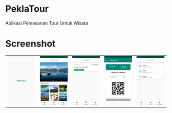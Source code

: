 # PeklaTour
Aplikasi Pemesanan Tour Untuk Wisata

# Screenshot
<table><tr>
<td><img src="https://github.com/Egi10/PeklaTour/blob/master/screenshot/1.png" width="256/" style="max-width:100%;"></td>
<td><img src="https://github.com/Egi10/PeklaTour/blob/master/screenshot/2.png" width="256/" style="max-width:100%;"></td>
<td><img src="https://github.com/Egi10/PeklaTour/blob/master/screenshot/3.png" width="256/" style="max-width:100%;"></td>
<td><img src="https://github.com/Egi10/PeklaTour/blob/master/screenshot/4.png" width="256/" style="max-width:100%;"></td>
<td><img src="https://github.com/Egi10/PeklaTour/blob/master/screenshot/5.png" width="256/" style="max-width:100%;"></td>
</tr></table>
